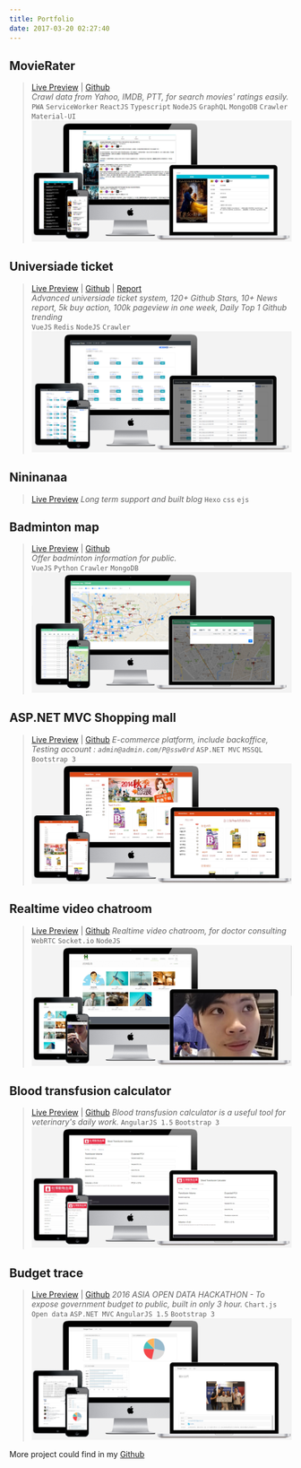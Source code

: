 ```yaml
---
title: Portfolio
date: 2017-03-20 02:27:40
---
```


## MovieRater
> [Live Preview](https://www.mvrater.com/) | [Github](https://github.com/Asing1001/movieRater.react)   
*Crawl data from Yahoo, IMDB, PTT, for search movies' ratings easily.*  
`PWA` `ServiceWorker` `ReactJS` `Typescript` `NodeJS` `GraphQL` `MongoDB` `Crawler` `Material-UI` 
![](index/movierater.jpg)

## Universiade ticket
> [Live Preview](https://ticket.mvrater.com/) | [Github](https://github.com/Asing1001/universiade-ticket) | [Report](https://www.evernote.com/shard/s234/sh/ad7cea60-1f26-4aac-bfce-eedee5828859/7085f154f1f93772e3dc5a8e36386358)   
*Advanced universiade ticket system, 120+ Github Stars, 10+ News report, 5k buy action, 100k pageview in one week, Daily Top 1 Github trending*  
`VueJS` `Redis` `NodeJS` `Crawler` 
![](index/ticket.png)

## Nininanaa
> [Live Preview](https://www.nininanaa.me/)
*Long term support and built blog*
`Hexo` `css` `ejs`
<!-- ![](index/nini.png) -->

## Badminton map
> [Live Preview](https://badmap.mvrater.com/) | [Github](https://github.com/Asing1001/badmintonmap.vue)   
*Offer badminton information for public.*  
`VueJS` `Python` `Crawler` `MongoDB` 
![](index/badmap.png)

## ASP.NET MVC Shopping mall
>  [Live Preview](https://wecarestore.azurewebsites.net/) | [Github](https://github.com/Asing1001/MVCShoppingMall) 
*E-commerce platform, include backoffice, Testing account : `admin@admin.com/P@ssw0rd`*
`ASP.NET MVC` `MSSQL` `Bootstrap 3` 
![](index/wecare-store.jpg)

## Realtime video chatroom
> [Live Preview](https://webrtc-realtime-videochat.herokuapp.com/) | [Github](https://github.com/Asing1001/webrtc-website) 
*Realtime video chatroom, for doctor consulting*
`WebRTC` `Socket.io` `NodeJS` 
![](index/webrtc-website.jpg)

## Blood transfusion calculator
> [Live Preview](http://acfreetool.azurewebsites.net/tools/bloodtransfusioncalculator.html) | [Github](https://github.com/Asing1001/acfreetools) 
*Blood transfusion calculator is a useful tool for veterinary's daily work.*
 `AngularJS 1.5` `Bootstrap 3` 
![](index/blood-transfusion-calculate.jpg)

## Budget trace
> [Live Preview](http://commabudget.azurewebsites.net/) | [Github](https://github.com/Asing1001/budget) 
*2016 ASIA OPEN DATA HACKATHON - To expose government budget to public, built in only 3 hour.*
`Chart.js` `Open data` `ASP.NET MVC` `AngularJS 1.5` `Bootstrap 3`
![](index/comma-budget.jpg)

More project could find in my [Github](https://github.com/asing1001)